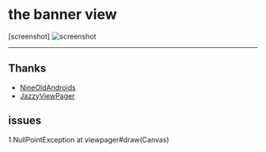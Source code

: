 # the banner view
[screenshot]
![screenshot](./screenshot.gif)

---

## Thanks


- [NineOldAndroids](https://github.com/JakeWharton/NineOldAndroids)
- [JazzyViewPager](https://github.com/jfeinstein10/JazzyViewPager)


## issues
1.NullPointException at viewpager#draw(Canvas)